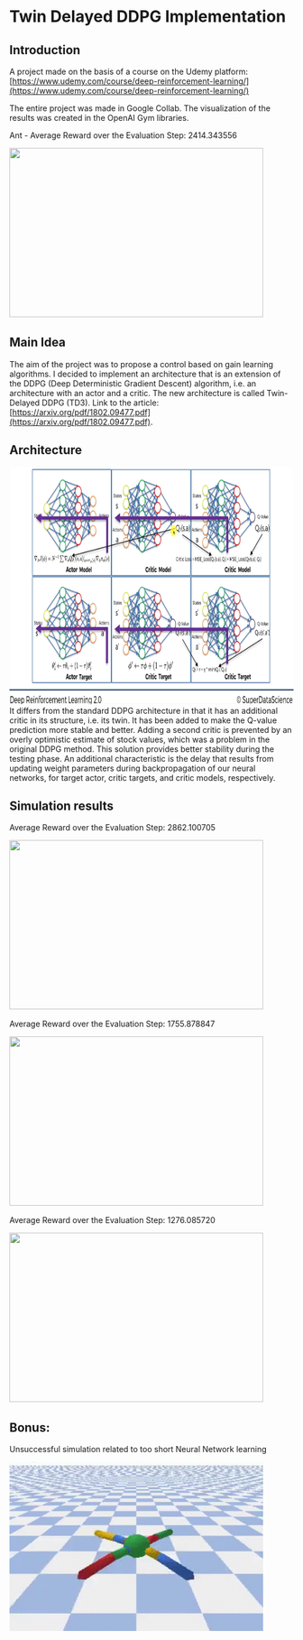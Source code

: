 # Twin Delayed DDPG Implementation
## Introduction
A project made on the basis of a course on the Udemy platform:  
[https://www.udemy.com/course/deep-reinforcement-learning/](https://www.udemy.com/course/deep-reinforcement-learning/)

The entire project was made in Google Collab. The visualization of the results was created in the OpenAI Gym libraries. 

Ant - Average Reward over the Evaluation Step: 2414.343556

<img src="assets/Ant.gif" width="450" height="300">

## Main Idea
The aim of the project was to propose a control based on gain learning algorithms. I decided to implement an architecture that is an extension of the DDPG (Deep Deterministic Gradient Descent) algorithm, i.e. an architecture with an actor and a critic. 
The new architecture is called Twin-Delayed DDPG (TD3). 
Link to the article: [https://arxiv.org/pdf/1802.09477.pdf](https://arxiv.org/pdf/1802.09477.pdf).

## Architecture
<img src="assets/architecture.png" width="600" height="420">
It differs from the standard DDPG architecture in that it has an additional critic in its structure, i.e. its twin. It has been added to make the Q-value prediction more stable and better. Adding a second critic is prevented by an overly optimistic estimate of stock values, which was a problem in the original DDPG method. This solution provides better stability during the testing phase. An additional characteristic is the delay that results from updating weight parameters during backpropagation of our neural networks, for target actor, critic targets, and critic models, respectively. 

## Simulation results

Average Reward over the Evaluation Step: 2862.100705

<img src="assets/HalfCheetah.gif" width="450" height="300">

Average Reward over the Evaluation Step: 1755.878847

<img src="assets/Hooper.gif" width="450" height="300">

Average Reward over the Evaluation Step: 1276.085720

<img src="assets/Walker.gif" width="450" height="300">

## Bonus:
Unsuccessful simulation related to too short Neural Network learning 

<img src="assets/ant_fail.gif" width="450" height="300">
